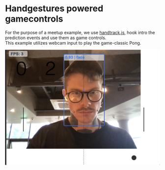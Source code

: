 # Handgestures powered gamecontrols

For the purpose of a meetup example, we use [handtrack.js](https://github.com/victordibia/handtrack.js), hook intro the prediction events and use them as game controls.  
This example utilizes webcam input to play the game-classic Pong.

![screenshot](./screenshot.png)